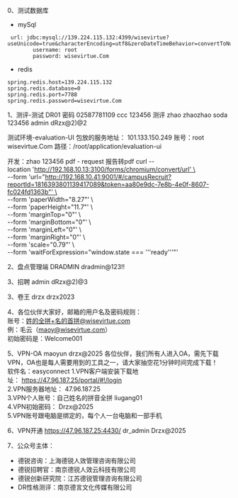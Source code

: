 0、测试数据库
- mySql
```
 url: jdbc:mysql://139.224.115.132:4399/wisevirtue?useUnicode=true&characterEncoding=utf8&zeroDateTimeBehavior=convertToNull&useSSL=true&serverTimezone=GMT%2B8  
        username: root  
        password: wisevirtue.Com
```

- redis
```
spring.redis.host=139.224.115.132  
spring.redis.database=0  
spring.redis.port=7788  
spring.redis.password=wisevirtue.Com
```
1、测评-测试
DR01 密码 02587781109
ccc 123456 测评
zhao zhaozhao
soda 123456
admin dRzx@2)@2

测试环境-evaluation-UI 包放的服务地址：
101.133.150.249
账号：root wisevirtue.Com
路径：/root/application/evaluation-ui

开发：zhao 123456
pdf - request 报告转pdf
curl --location 'http://192.168.10.13:3100/forms/chromium/convert/url' \  
--form 'url="http://192.168.10.41:9001/#/campusRecruit?reportId=1816393801139417089&token=aa80e9dc-7e8b-4e0f-8607-fc024fd1363b"' \  
--form 'paperWidth="8.27"' \  
--form 'paperHeight="11.7"' \  
--form 'marginTop="0"' \  
--form 'marginBottom="0"' \  
--form 'marginLeft="0"' \  
--form 'marginRight="0"' \  
--form 'scale="0.79"' \  
--form 'waitForExpression="window.state === '\''ready'\''"'

2、盘点管理端
 DRADMIN dradmin@123!!
 
3、招聘
admin dRzx@2)@3
 
3、卷王 
drzx drzx2023

4、各位伙伴大家好，邮箱的用户名及密码规则：  
账号：姓的全拼+名的首拼@wisevirtue.com  
例：毛云（maoy@wisevirtue.com）  
初始密码是：Welcome001

5、VPN-OA  maoyun drzx@2025 
各位伙伴，我们所有人进入OA，需先下载VPN，OA也是每人需要用到的工具之一，请大家抽空花1分钟时间完成下载！  
软件名：easyconnect
1.VPN客户端安装下载地址： https://47.96.187.25/portal/#!/login  
2.VPN服务器地址： 47.96.187.25  
3.VPN个人账号：自己姓名的拼音全拼 liugang01   
4.VPN初始密码： Drzx@2025  
5.VPN账号跟电脑是绑定的，每个人一台电脑和一部手机



6、VPN开通
https://47.96.187.25:4430/  dr_admin  Drzx@2025

7、公众号主体：
- 德锐咨询：上海德锐人效管理咨询有限公司
- 德锐招聘官：南京德锐人效云科技有限公司
- 德锐创新研究院：江苏德锐管理咨询有限公司
- DR性格测评：南京德言文化传媒有限公司